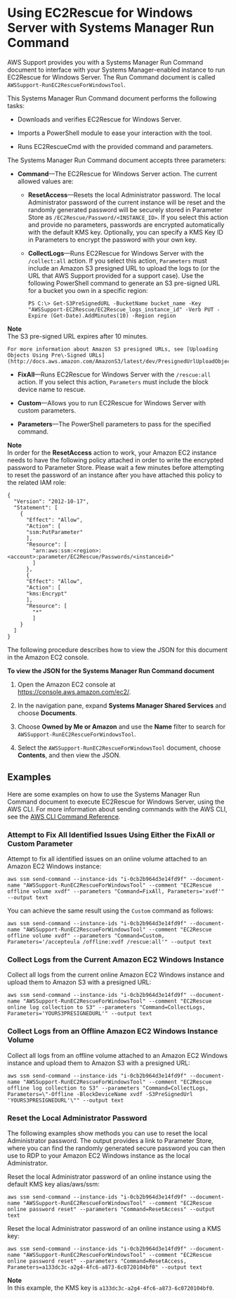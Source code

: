 # Using EC2Rescue for Windows Server with Systems Manager Run Command<a name="ec2rw-ssm"></a>

AWS Support provides you with a Systems Manager Run Command document to interface with your Systems Manager\-enabled instance to run EC2Rescue for Windows Server\. The Run Command document is called `AWSSupport-RunEC2RescueForWindowsTool`\.

This Systems Manager Run Command document performs the following tasks:

+ Downloads and verifies EC2Rescue for Windows Server\.

+ Imports a PowerShell module to ease your interaction with the tool\.

+ Runs EC2RescueCmd with the provided command and parameters\.

The Systems Manager Run Command document accepts three parameters:

+ **Command**—The EC2Rescue for Windows Server action\. The current allowed values are:

  + **ResetAccess**—Resets the local Administrator password\. The local Administrator password of the current instance will be reset and the randomly generated password will be securely stored in Parameter Store as `/EC2Rescue/Password/<INSTANCE_ID>`\. If you select this action and provide no parameters, passwords are encrypted automatically with the default KMS key\. Optionally, you can specify a KMS Key ID in Parameters to encrypt the password with your own key\.

  + **CollectLogs**—Runs EC2Rescue for Windows Server with the `/collect:all` action\. If you select this action, `Parameters` must include an Amazon S3 presigned URL to upload the logs to \(or the URL that AWS Support provided for a support case\)\. Use the following PowerShell command to generate an S3 pre\-signed URL for a bucket you own in a specific region:

    ```
    PS C:\> Get-S3PreSignedURL -BucketName bucket_name -Key "AWSSupport-EC2Rescue/EC2Rescue_logs_instance_id" -Verb PUT -Expire (Get-Date).AddMinutes(10) -Region region
    ```
**Note**  
The S3 pre\-signed URL expires after 10 minutes\.

    For more information about Amazon S3 presigned URLs, see [Uploading Objects Using Pre\-Signed URLs](http://docs.aws.amazon.com/AmazonS3/latest/dev/PresignedUrlUploadObject.html)\.

  + **FixAll**—Runs EC2Rescue for Windows Server with the `/rescue:all` action\. If you select this action, `Parameters` must include the block device name to rescue\.

  + **Custom**—Allows you to run EC2Rescue for Windows Server with custom parameters\.

+ **Parameters**—The PowerShell parameters to pass for the specified command\.

**Note**  
In order for the **ResetAccess** action to work, your Amazon EC2 instance needs to have the following policy attached in order to write the encrypted password to Parameter Store\. Please wait a few minutes before attempting to reset the password of an instance after you have attached this policy to the related IAM role:  

```
{ 
  "Version": "2012-10-17", 
  "Statement": [ 
    { 
      "Effect": "Allow", 
      "Action": [ 
      "ssm:PutParameter" 
      ], 
      "Resource": [ 
        "arn:aws:ssm:<region>:<account>:parameter/EC2Rescue/Passwords/<instanceid>" 
        ] 
      }, 
      { 
      "Effect": "Allow", 
      "Action": [ 
      "kms:Encrypt" 
      ], 
      "Resource": [ 
        "*" 
        ] 
    } 
  ] 
}
```

The following procedure describes how to view the JSON for this document in the Amazon EC2 console\.

**To view the JSON for the Systems Manager Run Command document**

1. Open the Amazon EC2 console at [https://console\.aws\.amazon\.com/ec2/](https://console.aws.amazon.com/ec2/)\.

1. In the navigation pane, expand **Systems Manager Shared Services** and choose **Documents**\.

1. Choose **Owned by Me or Amazon** and use the **Name** filter to search for `AWSSupport-RunEC2RescueForWindowsTool`\.

1. Select the `AWSSupport-RunEC2RescueForWindowsTool` document, choose **Contents**, and then view the JSON\.

## Examples<a name="ec2rw-ssm-examples"></a>

Here are some examples on how to use the Systems Manager Run Command document to execute EC2Rescue for Windows Server, using the AWS CLI\. For more information about sending commands with the AWS CLI, see the [AWS CLI Command Reference](http://docs.aws.amazon.com/cli/latest/reference/ssm/send-command.html)\.

### Attempt to Fix All Identified Issues Using Either the FixAll or Custom Parameter<a name="ec2rw-ssm-exam1"></a>

Attempt to fix all identified issues on an online volume attached to an Amazon EC2 Windows instance:

```
aws ssm send-command --instance-ids "i-0cb2b964d3e14fd9f" --document-name "AWSSupport-RunEC2RescueForWindowsTool" --comment "EC2Rescue offline volume xvdf" --parameters "Command=FixAll, Parameters='xvdf'" --output text
```

You can achieve the same result using the `Custom` command as follows:

```
aws ssm send-command --instance-ids "i-0cb2b964d3e14fd9f" --document-name "AWSSupport-RunEC2RescueForWindowsTool" --comment "EC2Rescue offline volume xvdf" --parameters "Command=Custom, Parameters='/accepteula /offline:xvdf /rescue:all'" --output text
```

### Collect Logs from the Current Amazon EC2 Windows Instance<a name="ec2rw-ssm-exam2"></a>

Collect all logs from the current online Amazon EC2 Windows instance and upload them to Amazon S3 with a presigned URL:

```
aws ssm send-command --instance-ids "i-0cb2b964d3e14fd9f" --document-name "AWSSupport-RunEC2RescueForWindowsTool" --comment "EC2Rescue online log collection to S3" --parameters "Command=CollectLogs, Parameters='YOURS3PRESIGNEDURL'" --output text
```

### Collect Logs from an Offline Amazon EC2 Windows Instance Volume<a name="ec2rw-ssm-exam3"></a>

Collect all logs from an offline volume attached to an Amazon EC2 Windows instance and upload them to Amazon S3 with a presigned URL: 

```
aws ssm send-command --instance-ids "i-0cb2b964d3e14fd9f" --document-name "AWSSupport-RunEC2RescueForWindowsTool" --comment "EC2Rescue offline log collection to S3" --parameters "Command=CollectLogs, Parameters=\"-Offline -BlockDeviceName xvdf -S3PreSignedUrl 'YOURS3PRESIGNEDURL'\"" --output text
```

### Reset the Local Administrator Password<a name="ec2rw-ssm-exam4"></a>

The following examples show methods you can use to reset the local Administrator password\. The output provides a link to Parameter Store, where you can find the randomly generated secure password you can then use to RDP to your Amazon EC2 Windows instance as the local Administrator\.

Reset the local Administrator password of an online instance using the default KMS key alias/aws/ssm:

```
aws ssm send-command --instance-ids "i-0cb2b964d3e14fd9f" --document-name "AWSSupport-RunEC2RescueForWindowsTool" --comment "EC2Rescue online password reset" --parameters "Command=ResetAccess" --output text
```

Reset the local Administrator password of an online instance using a KMS key:

```
aws ssm send-command --instance-ids "i-0cb2b964d3e14fd9f" --document-name "AWSSupport-RunEC2RescueForWindowsTool" --comment "EC2Rescue online password reset" --parameters "Command=ResetAccess, Parameters=a133dc3c-a2g4-4fc6-a873-6c0720104bf0" --output text
```

**Note**  
In this example, the KMS key is `a133dc3c-a2g4-4fc6-a873-6c0720104bf0`\.